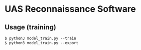 # UAS Reconnaissance Software



## Usage (training)

```python
$ python3 model_train.py --train
$ python3 model_train.py --export
```

